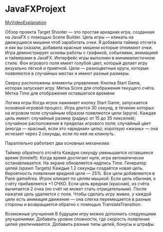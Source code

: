 # JavaFXProjext

[MyVideoExplanation](https://t.me/c/3252266284/2)

Обзор проекта Target Shooter — это простая аркадная игра, созданная на JavaFX с помощью Scene Builder. Цель игры — кликать на движущиеся мишени чтоб заработать очки. Я добавила таймер отсчета и как вы сказали, добавила красные мишени которые отнимают очки. Игра демонстрирует основы работы с графикой, событиями, анимацией и таймерами в JavaFX. Интерфейс игры выполнен в минималистичном стиле. Фон игрового поля имеет голубой цвет, который делает игру визуально лёгкой и приятной. Цели — разноцветные круги, которые появляются в случайных местах и имеют разные размеры.

Сверху расположены элементы управления: Кнопка Start Game, которая запускает игру. Метка Score для отображения текущего счёта. Метка Time для отображения оставшегося времени

Логика игры Когда игрок нажимает кнопку Start Game, запускается основной игровой процесс. Игра длится 30 секунд, в течение которых на игровом поле случайным образом появляются цели (круги). Каждая цель имеет: случайный размер (радиус от 15 до 35 пикселей); случайное расположение в пределах игрового поля; случайный цвет (иногда — красный, если это «вредная» цель); короткую «жизнь» — она исчезает через 2 секунды, если по ней не кликнуть.

Параллельно работают два основных механизма:

Таймер обратного отсчёта Каждую секунду уменьшается оставшееся время (timeleft). Когда время достигает нуля, игра автоматически oстанавливается. На экране обновляется надпись Time.
Генератор целей (spawn Targets) Каждые 1.2 секунды создаётся новая цель. Вероятность появления вредной цели — 25%. Все цели добавляются в Pane gameArea.
Игрок кликает по целям мышкой: Если цель обычная, к счёту прибавляется +1 ОЧКО. Если цель вредная (красная), из счёта вычитается 2 очка (но счёт не может стать отрицательным). После нажатия цель удаляется с поля. Чтобы сделать игру живее, у каждой цели есть анимация движения — она слегка перемещается в разные стороны и возвращается обратно с помощью TranslateTransition.

Возможные улучшения В будущем игру можно дополнить следующими улучшениями: Добавить уровни сложности, где скорость появления целей увеличивается. Добавить разные типы целей, бонусы и штрафы.
